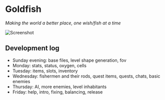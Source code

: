 Goldfish
========

*Making the world a better place, one wish/fish at a time*

![Screenshot](screenshot.png)

Development log
---------------
  - Sunday evening: base files, level shape generation, fov
  - Monday: stats, status, oxygen, cells
  - Tuesday: items, slots, inventory
  - Wednesday: fishermen and their rods, quest items, quests, chats, basic enemies
  - Thursday: AI, more enemies, level inhabitants
  - Friday: help, intro, fixing, balancing, release
